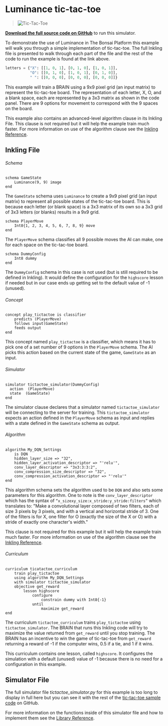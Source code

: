 # Luminance tic-tac-toe

> ![Tic-Tac-Toe](../images/Tic-Tac-Toe.gif)

[**Download the full source code on GitHub**][1] to run this simulator.

To demonstrate the use of Luminance in The Bonsai Platform this example will walk you through a simple implementation of tic-tac-toe. The full Inkling file is presented to walk through each part of the file and the rest of the code to run the example is found at the link above.

```python
letters = {"X": [[1, 0, 1], [0, 1, 0], [1, 0, 1]],
           "O": [[0, 1, 0], [1, 0, 1], [0, 1, 0]],
           " ": [[0, 0, 0], [0, 0, 0], [0, 0, 0]]}
```

This example will train a BRAIN using a 9x9 pixel grid (an input matrix) to represent the tic-tac-toe board. The representation of each letter, X, O, and a blank space, each are represented by a 3x3 matrix as shown in the code panel. There are 9 options for movement to correspond with the 9 spaces on the board.

This example also contains an advanced-level algorithm clause in its Inkling File. This clause is not required but it will help the example train much faster. For more information on use of the algorithm clause see the [Inkling Reference][2].

## Inkling File

###### Schema

```inkling
schema GameState
    Luminance(9, 9) image
end
```

The `GameState` schema uses `Luminance` to create a 9x9 pixel grid (an input matrix) to represent all possible states of the tic-tac-toe board. This is because each letter (or blank space) is a 3x3 matrix of its own so a 3x3 grid of 3x3 letters (or blanks) results in a 9x9 grid.

```inkling
schema PlayerMove
    Int8{1, 2, 3, 4, 5, 6, 7, 8, 9} move
end
```

The `PlayerMove` schema classifies all 9 possible moves the AI can make, one for each space on the tic-tac-toe board.

```inkling
schema DummyConfig
    Int8 dummy
end
```

The `DummyConfig` schema in this case is not used (but is still required to be defined in Inkling). It would define the configuration for the `highscore` lesson if needed but in our case ends up getting set to the default value of -1 (unused).

###### Concept

```inkling
concept play_tictactoe is classifier
    predicts (PlayerMove)
    follows input(GameState)
    feeds output
end
```

This concept named `play_tictactoe` is a classifier, which means it has to pick one of a set number of 9 options in the `PlayerMove` schema. The AI picks this action based on the current state of the game, `GameState` as an input.

###### Simulator

```inkling
simulator tictactoe_simulator(DummyConfig)
  action  (PlayerMove)
  state  (GameState)
end
```

The simulator clause declares that a simulator named `tictactoe_simulator` will be connecting to the server for training. This `tictactoe_simulator` expects an action defined in the `PlayerMove` schema as input and replies with a state defined in the `GameState` schema as output.

###### Algorithm

```inkling
algorithm My_DQN_Settings
    is DQN
    hidden_layer_size => "32",
    hidden_layer_activation_descriptor => "'relu'",
    conv_layer_descriptor => "3x3:3:3:2",
    conv_compression_size_descriptor => "32",
    conv_compression_activation_descriptor => "'relu'"
end
```

This algorithm schema sets the algorithm used to be `DQN` and also sets some parameters for this algorithm. One to note is the `conv_layer_descriptor` which has the syntax of `“x_sizexy_size:x_stride:y_stride:filters”` which translates to: "Make a convolutional layer composed of two filters, each of size 3 pixels by 3 pixels, and with a vertical and horizontal stride of 3. One of the filters is for X, one filter for O (exactly the size of the X or O) with a stride of exactly one character's width."

This clause is not required for this example but it will help the example train much faster. For more information on use of the algorithm clause see the [Inkling Reference][2].

###### Curriculum

```inkling
curriculum ticatactoe_curriculum
    train play_tictactoe
    using algorithm My_DQN_Settings
    with simulator tictactoe_simulator
    objective get_reward
        lesson highscore
            configure
                constrain dummy with Int8{-1}
            until
                maximize get_reward
end
```

The curriculum `tictactoe_curriculum` trains `play_tictactoe` using `tictactoe_simulator`. The BRAIN that runs this Inkling code will try to maximize the value returned from `get_reward` until you stop training. The BRAIN has an incentive to win the game of tic-tac-toe from `get_reward` returning a reward of -1 if the computer wins, 0.5 if a tie, and 1 if it wins.

This curriculum contains one lesson, called `highscore`. It configures the simulation with a default (unused) value of -1 because there is no need for a configuration in this example.

## Simulator File

The full simulator file *tictactoe_simulator.py* for this example is too long to display in full here but you can see it with the rest of the [tic-tac-toe sample code][1] on GitHub.

For more information on the functions inside of this simulator file and how to implement them see the [Library Reference][3].

[1]: https://github.com/BonsaiAI/bonsai-sdk/tree/master/samples/tic-tac-toe
[2]: ./../references/inkling-reference.html#advanced-algorithms
[3]: ./../references/library-reference.html
